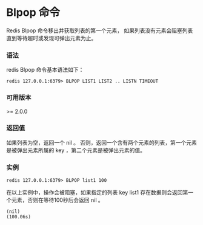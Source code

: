 # Blpop 命令

Redis Blpop 命令移出并获取列表的第一个元素， 如果列表没有元素会阻塞列表直到等待超时或发现可弹出元素为止。

### 语法

redis Blpop 命令基本语法如下：

```
redis 127.0.0.1:6379> BLPOP LIST1 LIST2 .. LISTN TIMEOUT
```

### 可用版本

\>= 2.0.0

### 返回值

如果列表为空，返回一个 nil 。 否则，返回一个含有两个元素的列表，第一个元素是被弹出元素所属的 key ，第二个元素是被弹出元素的值。

### 实例

```
redis 127.0.0.1:6379> BLPOP list1 100
```

在以上实例中，操作会被阻塞，如果指定的列表 key list1 存在数据则会返回第一个元素，否则在等待100秒后会返回 nil 。



```
(nil)
(100.06s)
```